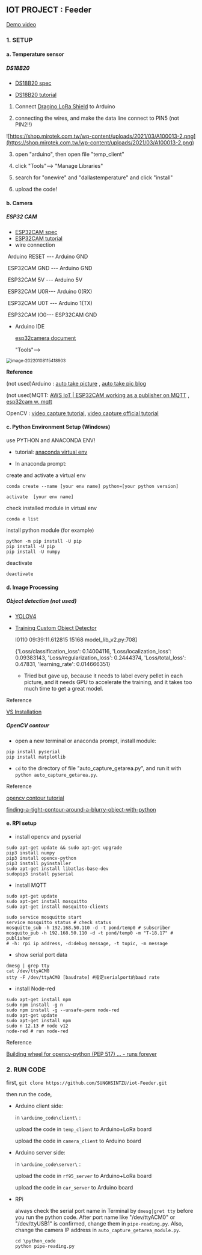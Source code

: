 ## IOT PROJECT : Feeder

[Demo video]( https://drive.google.com/drive/folders/1icJDN0MBF_do16SkBx8uZlAYfNDtrrE9?usp=sharing)

### 1. SETUP

#### a. Temperature sensor

##### DS18B20

* [DS18B20 spec](https://datasheets.maximintegrated.com/en/ds/DS18B20.pdf)

* [DS18B20 tutorial](https://shop.mirotek.com.tw/arduino/arduino-adv-1/)

1.  Connect [Dragino LoRa Shield](https://wiki.dragino.com/index.php?title=Lora_Shield#Pin_Mapping_and_Unused_Pins) to Arduino

2. connecting the wires, and make the data line connect to PIN5 (not PIN2!!)

![https://shop.mirotek.com.tw/wp-content/uploads/2021/03/A100013-2.png](https://shop.mirotek.com.tw/wp-content/uploads/2021/03/A100013-2.png)



3. open "arduino", then open file "temp_client"

4.  click "Tools"--> "Manage Libraries"

5. search for "onewire" and "dallastemperature" and click "install"
6. upload the code!

#### b. Camera

##### ESP32 CAM

* [ESP32CAM spec](https://loboris.eu/ESP32/ESP32-CAM%20Product%20Specification.pdf)
* [ESP32CAM tutorial](https://youtu.be/DdybJZ58mlI)
* wire connection

​	Arduino RESET --- Arduino GND

​	ESP32CAM GND --- Arduino GND

​	ESP32CAM 5V --- Arduino 5V

​	ESP32CAM U0R--- Arduino 0(RX)

​	ESP32CAM U0T --- Arduino 1(TX)

​	ESP32CAM IO0--- ESP32CAM GND

* Arduino IDE 

  [esp32camera document](https://github.com/espressif/esp32-camera)
  
  "Tools"--> 

<img src="C:\Users\glori\AppData\Roaming\Typora\typora-user-images\image-20220108115418903.png" alt="image-20220108115418903" style="zoom:80%;" />



**Reference**

(not used)Arduino : [auto take picture](https://gist.github.com/youjunjer/b20f63fcf909862c7943dd955583916e#file-gistfile1-txt) , [auto take pic blog](https://youyouyou.pixnet.net/blog/post/119645859)

(not used)MQTT: [AWS IoT | ESP32CAM working as a publisher on MQTT](https://www.youtube.com/watch?v=7_3qbou_keg) , [esp32cam w. mqtt](https://www.reddit.com/r/esp32/comments/ghvmmy/i_made_a_simple_esp32cam_fully_controlled_by_mqtt/)

OpenCV : [video capture tutorial](https://blog.gtwang.org/programming/opencv-webcam-video-capture-and-file-write-tutorial/), [video capture official tutorial](https://docs.opencv.org/4.x/dd/d43/tutorial_py_video_display.html)

#### c. Python Environment Setup (Windows)

use PYTHON and ANACONDA ENV!

* tutorial:  [anaconda virtual env ](https://medium.com/python4u/%E7%94%A8conda%E5%BB%BA%E7%AB%8B%E5%8F%8A%E7%AE%A1%E7%90%86python%E8%99%9B%E6%93%AC%E7%92%B0%E5%A2%83-b61fd2a76566) 

* In anaconda prompt: 

create and activate a virtual env

```
conda create --name [your env name] python=[your python version]
```

```
activate  [your env name]
```

check installed module in virtual env

```
conda e list
```

install python module (for example)

```
python -m pip install -U pip
pip install -U pip
pip install -U numpy 
```

deactivate
```
deactivate
```

#### d. Image Processing

##### Object detection (not used)

* [YOLOV4](https://pjreddie.com/darknet/yolo/) 

* [Training Custom Object Detector](https://tensorflow-object-detection-api-tutorial.readthedocs.io/en/latest/training.html)

  I0110 09:39:11.612815 15168 model_lib_v2.py:708] 

  {'Loss/classification_loss': 0.14004116,
   'Loss/localization_loss': 0.09383143,
   'Loss/regularization_loss': 0.2444374,
   'Loss/total_loss': 0.47831,
   'learning_rate': 0.014666351}

  * Tried but gave up, because it needs to label every pellet in each picture, and it needs GPU to accelerate the training, and it takes too much time to get a great model.

Reference

[VS Installation](https://www.scivision.dev/python-windows-visual-c-14-required)

##### OpenCV contour

* open a new terminal or anaconda prompt, install module:

``` 
pip install pyserial
pip install matplotlib
```

* ```cd``` to the directory of file "auto_capture_getarea.py", and run it with ``` python auto_capture_getarea.py```.

Reference

[opencv contour tutorial](https://docs.opencv.org/4.x/d4/d73/tutorial_py_contours_begin.html)

[finding-a-tight-contour-around-a-blurry-object-with-python](https://stackoverflow.com/questions/60642827/finding-a-tight-contour-around-a-blurry-object-with-python-opencv)

#### e. RPI setup

* install opencv and pyserial

```
sudo apt-get update && sudo apt-get upgrade
pip3 install numpy
pip3 install opencv-python
pip3 install pyinstaller
sudo apt-get install libatlas-base-dev
sudopip3 install pyserial
```
* install MQTT

```
sudo apt-get update
sudo apt-get install mosquitto
sudo apt-get install mosquitto-clients

sudo service mosquitto start
service mosquitto status # check status
mosquitto_sub -h 192.168.50.110 -d -t pond/temp0 # subscriber
mosquito_pub -h 192.168.50.110 -d -t pond/temp0 -m "T-18.17" # publisher 
# -h: rpi ip address, -d:debug message, -t topic, -m message
```
* show serial port data

```
dmesg | grep tty 
cat /dev/ttyACM0
stty -F /dev/ttyACM0 [baudrate] #指定serialport的baud rate
```
* install Node-red

```
sudo apt-get install npm
sudo npm install -g n
sudo npm install -g --unsafe-perm node-red
sudo apt-get update
sudo apt-get install npm
sudo n 12.13 # node v12
node-red # run node-red
```

Reference

[Building wheel for opencv-python (PEP 517) ... - runs forever](https://stackoverflow.com/questions/63669752/building-wheel-for-opencv-python-pep-517-runs-forever)

### 2. RUN CODE

first, ```git clone https://github.com/SUNGHSINTZU/iot-Feeder.git```

then run the code,

* Arduino client side:

  in ```\arduino_code\client\``` :

  upload the code in ```temp_client``` to Arduino+LoRa board

  upload the code in ```camera_client``` to Arduino board

* Arduino server side:

  in ```\arduino_code\server\``` :

  upload the code in ```rf95_server``` to Arduino+LoRa board

  upload the code in ```car_server``` to Arduino board

* RPi 

  always check the serial port name in Terminal by ```dmesg|gret tty``` before you run the python code. After port name like "/dev/ttyACM0" or "/dev/ttyUSB1" is confirmed, change them in ```pipe-reading.py```. Also, change the camera IP address in ```auto_capture_getarea_module.py```.
  
  ```
  cd \python_code
  python pipe-reading.py
  ```
  
  